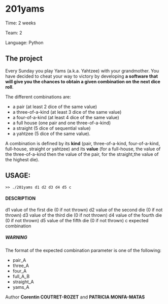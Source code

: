 201yams
===

Time:       2 weeks

Team:       2

Language:   Python


The project
----
Every Sunday you play Yams (a.k.a. Yahtzee) with your grandmother. You have decided to cheat your way to victory by developing **a software that will give you the chances to obtain a given combination on the next dice roll**.

The different combinations are:
* a pair (at least 2 dice of the same value)
* a three-of-a-kind (at least 3 dice of the same value)
* a four-of-a-kind (at least 4 dice of the same value)
* a full house (one pair and one three-of-a-kind)
* a straight (5 dice of sequential value)
* a yahtzee (5 dice of the same value).

A combination is defined by its **kind** (pair, three-of-a-kind, four-of-a-kind, full-house, straight or yahtzee) and its **value** (for a full-house, the value of the three-of-a-kind then the value of the pair, for the straight,the value of the highest die).

## USAGE:

```
>> ./201yams d1 d2 d3 d4 d5 c
```

#### DESCRIPTION

d1      value of the first die (0 if not thrown)
d2      value of the second die (0 if not thrown)
d3      value of the third die (0 if not thrown)
d4      value of the fourth die (0 if not thrown)
d5      value of the fifth die (0 if not thrown)
c       expected combination

##### WARNING

The format of the expected combination parameter is one of the following:
* pair_A
* three_A
* four_A
* full_A_B
* straight_A
* yams_A

Author **Corentin COUTRET-ROZET** and **PATRICIA MONFA-MATAS**